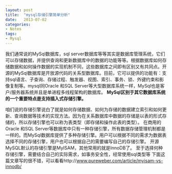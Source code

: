 ```yaml
---
layout: post
title:  "mysql存储引擎简单分析"
date:   2013-07-02
categories: 
- Notes 
tags:
- Mysql
---
```


  我们通常说的MySql数据库，sql server数据库等等其实是数据库管理系统，它们可以存储数据，并提供查询和更新数据库中的数据的功能等等。根据数据库如何存储数据和如何操作数据的实现机制不同，这些数据库之间即有区别又有共同点。开源的MySql数据库是开放源代码的关系型数据库。目前，它可以提供的功能有：支持sql语言、子查询、存储过程、触发器、视图、索引、事务、锁、外键约束和影像复制等。mysql同Oracle 和SQL Server等大型数据库系统一样，MySql也是客户/服务器系统并且是单进程多线程架构的数据库。 **MySql区别于其它数据库系统的一个重要特点是支持插入式存储引擎。**   

  咱们说的存储引擎说白了就是如何存储数据、如何为存储的数据建立索引和如何更新、查询数据等技术的实现方法。因为在关系数据库中数据的存储是以表的形式存储的，所以存储引擎也可以称为表类型（即存储和操作此表的类型）。
      在商用的Oracle 和SQL Server等数据库中只有一种存储引擎，所有数据存储管理机制都是一样的。而MySql数据库提供了多种存储引擎。用户可以根据不同的需求为数据表选择不同的存储引擎，用户也可以根据自己的需要编写自己的存储引擎。
     开源MySQL默认的存储引擎是MyISAM，其他常用的就是InnoDB了。
   至于选择何种存储引擎，需要结合自己的实际需求，如事务安全性，经常使用sql类型等
    下面这篇文章写的很不错，可以看看http://www.pureweber.com/article/myisam-vs-innodb/
 

